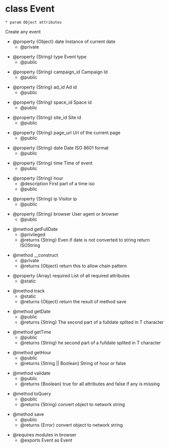 # class Event
	
	
	* param Object attributes

 <p>Create any event</p>

 <ul>
<li>@property {Object} date Instance of current date
<ul><li>@private</li></ul></li>
</ul>

 <ul>
<li>@property {String} type Event type
<ul><li>@public</li></ul></li>
</ul>

 <ul>
<li>@property {String} campaign_id Campaign Id
<ul><li>@public</li></ul></li>
</ul>

 <ul>
<li>@property {String} ad_id Ad id
<ul><li>@public</li></ul></li>
</ul>

 <ul>
<li>@property {String} space_id Space id
<ul><li>@public</li></ul></li>
</ul>

 <ul>
<li>@property {String} site_id Site id
<ul><li>@public</li></ul></li>
</ul>

 <ul>
<li>@property {String} page_url Url of the current page
<ul><li>@public</li></ul></li>
</ul>

 <ul>
<li>@property {String} date Date ISO 8601 format
<ul><li>@public</li></ul></li>
</ul>

 <ul>
<li>@property {String} time Time of event
<ul><li>@public</li></ul></li>
</ul>

 <ul>
<li>@property {String} hour
<ul><li>@description First part of a time iso</li>
<li>@public</li></ul></li>
</ul>

 <ul>
<li>@property {String} ip Visitor ip
<ul><li>@public</li></ul></li>
</ul>

 <ul>
<li>@property {String} browser User agent or browser
<ul><li>@public</li></ul></li>
</ul>

 <ul>
<li>@method getFullDate
<ul><li>@privileged</li>
<li>@returns {String} Even if date is not converted to string return ISOString</li></ul></li>
</ul>

 <ul>
<li>@method __construct
<ul><li>@private</li>
<li>@returns {Object} return this to allow chain pattern</li></ul></li>
</ul>

 <ul>
<li>@property {Array} required List of all required attributes
<ul><li>@static</li></ul></li>
</ul>

 <ul>
<li>@method track
<ul><li>@static</li>
<li>@returns {Object} return the result of method save</li></ul></li>
</ul>

 <ul>
<li>@method getDate
<ul><li>@public</li>
<li>@returns {String} The second part of a fulldate splited in T character</li></ul></li>
</ul>

 <ul>
<li>@method getTime
<ul><li>@public</li>
<li>@returns {String} he second part of a fulldate splited in T character</li></ul></li>
</ul>

 <ul>
<li>@method getHour
<ul><li>@public</li>
<li>@returns {String || Boolean} String of hour or false</li></ul></li>
</ul>

 <ul>
<li>@method validate
<ul><li>@public</li>
<li>@returns {Boolean} true for all attributes and false if any is missing</li></ul></li>
</ul>

 <ul>
<li>@method toQuery
<ul><li>@public</li>
<li>@returns {String} convert object to network string</li></ul></li>
</ul>

 <ul>
<li>@method save
<ul><li>@public</li>
<li>@returns {Error} convert object to network string</li></ul></li>
</ul>

 <ul>
<li>@requires modules in browser
<ul><li>@exports Event as Event</li></ul></li>
</ul>
